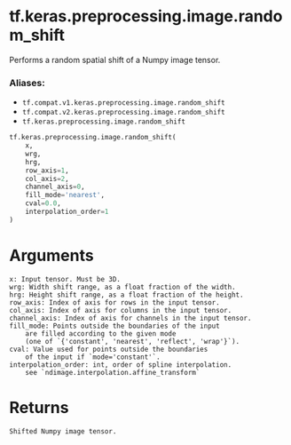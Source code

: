 <div itemscope itemtype="http://developers.google.com/ReferenceObject">
<meta itemprop="name" content="tf.keras.preprocessing.image.random_shift" />
<meta itemprop="path" content="Stable" />
</div>

# tf.keras.preprocessing.image.random_shift

Performs a random spatial shift of a Numpy image tensor.

### Aliases:

* `tf.compat.v1.keras.preprocessing.image.random_shift`
* `tf.compat.v2.keras.preprocessing.image.random_shift`
* `tf.keras.preprocessing.image.random_shift`

``` python
tf.keras.preprocessing.image.random_shift(
    x,
    wrg,
    hrg,
    row_axis=1,
    col_axis=2,
    channel_axis=0,
    fill_mode='nearest',
    cval=0.0,
    interpolation_order=1
)
```

<!-- Placeholder for "Used in" -->

# Arguments
    x: Input tensor. Must be 3D.
    wrg: Width shift range, as a float fraction of the width.
    hrg: Height shift range, as a float fraction of the height.
    row_axis: Index of axis for rows in the input tensor.
    col_axis: Index of axis for columns in the input tensor.
    channel_axis: Index of axis for channels in the input tensor.
    fill_mode: Points outside the boundaries of the input
        are filled according to the given mode
        (one of `{'constant', 'nearest', 'reflect', 'wrap'}`).
    cval: Value used for points outside the boundaries
        of the input if `mode='constant'`.
    interpolation_order: int, order of spline interpolation.
        see `ndimage.interpolation.affine_transform`

# Returns
    Shifted Numpy image tensor.